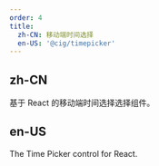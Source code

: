 ```yaml
---
order: 4
title:
  zh-CN: 移动端时间选择
  en-US: '@cig/timepicker'
---
```

## zh-CN
基于 React 的移动端时间选择选择组件。

## en-US
The Time Picker control for React.

```jsx
```
